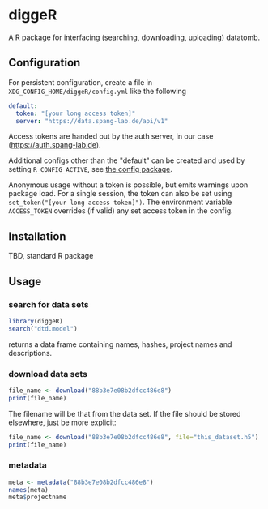 # diggeR

A R package for interfacing (searching, downloading, uploading) datatomb.

## Configuration
For persistent configuration, create a file in `XDG_CONFIG_HOME/diggeR/config.yml` like the following
``` yaml
default:
  token: "[your long access token]"
  server: "https://data.spang-lab.de/api/v1"
```

Access tokens are handed out by the auth server, in our case (https://auth.spang-lab.de).

Additional configs other than the "default" can be created and used by setting `R_CONFIG_ACTIVE`, see [the config package](https://cran.r-project.org/web/packages/config/vignettes/introduction.html).

Anonymous usage without a token is possible, but emits warnings upon package load.
For a single session, the token can also be set using `set_token("[your long access token]")`.
The environment variable `ACCESS_TOKEN` overrides (if valid) any set access token in the config.

## Installation
TBD, standard R package

## Usage

### search for data sets
``` R
library(diggeR)
search("dtd.model")
```
returns a data frame containing names, hashes, project names and descriptions.

### download data sets 
``` R
file_name <- download("88b3e7e08b2dfcc486e8")
print(file_name)
```
The filename will be that from the data set. If the file should be stored elsewhere, just be more explicit:
``` R
file_name <- download("88b3e7e08b2dfcc486e8", file="this_dataset.h5")
print(file_name)
```

### metadata

``` R
meta <- metadata("88b3e7e08b2dfcc486e8")
names(meta)
meta$projectname
```
